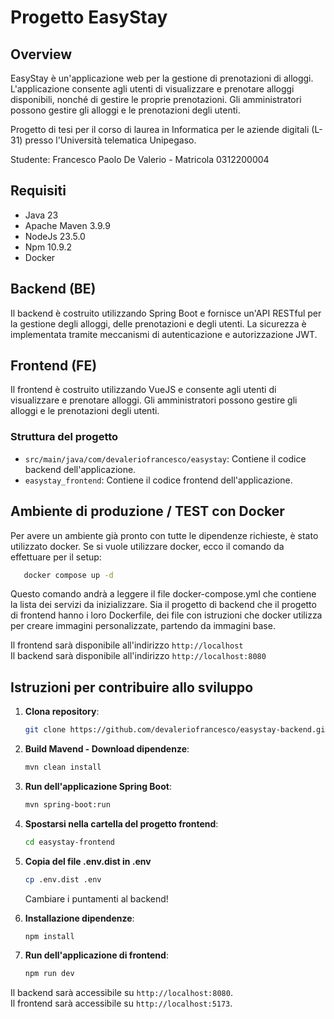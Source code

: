 # Progetto EasyStay

## Overview

EasyStay è un'applicazione web per la gestione di prenotazioni di alloggi. L'applicazione consente agli utenti di visualizzare e prenotare alloggi disponibili, nonché di gestire le proprie prenotazioni. Gli amministratori possono gestire gli alloggi e le prenotazioni degli utenti.

Progetto di tesi per il corso di laurea in Informatica per le aziende digitali (L-31) presso l'Università telematica Unipegaso.

Studente: Francesco Paolo De Valerio - Matricola 0312200004

## Requisiti
- Java 23
- Apache Maven 3.9.9
- NodeJs 23.5.0
- Npm 10.9.2
- Docker

## Backend (BE)

Il backend è costruito utilizzando Spring Boot e fornisce un'API RESTful per la gestione degli alloggi, delle prenotazioni e degli utenti.
La sicurezza è implementata tramite meccanismi di autenticazione e autorizzazione JWT.

## Frontend (FE)
Il frontend è costruito utilizzando VueJS e consente agli utenti di visualizzare e prenotare alloggi. Gli amministratori possono gestire gli alloggi e le prenotazioni degli utenti.

### Struttura del progetto

- `src/main/java/com/devaleriofrancesco/easystay`: Contiene il codice backend dell'applicazione.
- `easystay_frontend`: Contiene il codice frontend dell'applicazione.

## Ambiente di produzione / TEST con Docker

Per avere un ambiente già pronto con tutte le dipendenze richieste, è stato utilizzato docker. Se si vuole utilizzare docker, ecco il comando da effettuare per il setup:

 ```sh
    docker compose up -d
```

Questo comando andrà a leggere il file docker-compose.yml che contiene la lista dei servizi da inizializzare. Sia il progetto di backend che il progetto di frontend hanno i loro Dockerfile, dei file con istruzioni che docker utilizza per creare immagini personalizzate, partendo da immagini base.

Il frontend sarà disponibile all'indirizzo `http://localhost`  
Il backend sarà disponibile all'indirizzo `http://localhost:8080`

## Istruzioni per contribuire allo sviluppo

1. **Clona repository**:
    ```sh
    git clone https://github.com/devaleriofrancesco/easystay-backend.git
    ```

2. **Build Mavend - Download dipendenze**:
    ```sh
    mvn clean install
    ```

3. **Run dell'applicazione Spring Boot**:
    ```sh
    mvn spring-boot:run
    ```

4. **Spostarsi nella cartella del progetto frontend**:
    ```sh
    cd easystay-frontend
    ```

5. **Copia del file .env.dist in .env**
    ```sh
    cp .env.dist .env
    ```
   Cambiare i puntamenti al backend!

5. **Installazione dipendenze**:
    ```sh
    npm install
    ```

6. **Run dell'applicazione di frontend**:
    ```sh
    npm run dev
    ```

Il backend sarà accessibile su `http://localhost:8080`.  
Il frontend sarà accessibile su `http://localhost:5173`.
